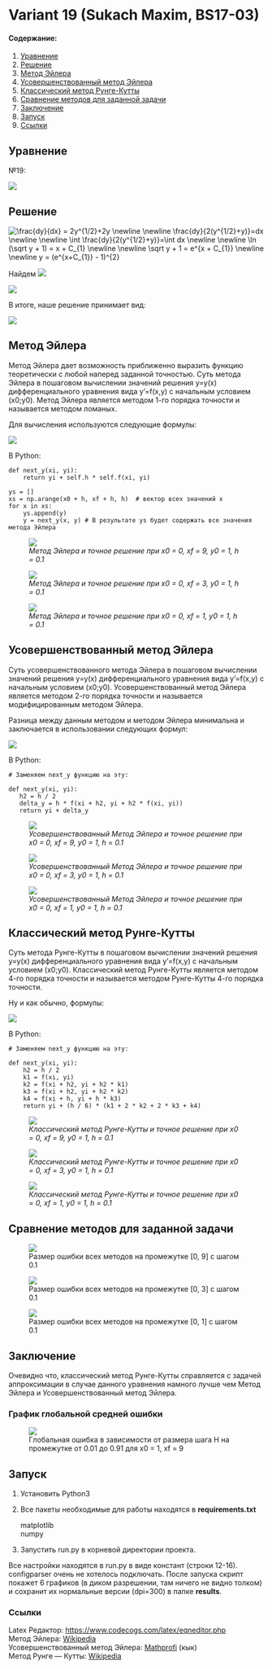 # Variant 19 (Sukach Maxim, BS17-03)

#### Содержание:
1. [Уравнение](#eq)
2. [Решение](#solution)
2. [Метод Эйлера](#euler)
3. [Усовершенствованный метод Эйлера](#imp_euler)
4. [Классический метод Рунге-Кутты](#runge_kutta)
5. [Сравнение методов для заданной задачи](#comparing)
6. [Заключение](#conclusion)
7. [Запуск](#launch)
8. [Ссылки](#links)

## <a name="eq"></a>Уравнение
№19:

<img src="https://latex.codecogs.com/gif.latex?\frac{dy}{dx}&space;=&space;2y^{1/2}&space;&plus;&space;2y">

## <a name="solution"></a>Решение
<img src="https://latex.codecogs.com/gif.latex?\newline\frac{dy}{dx}&space;=&space;2y^{1/2}&plus;2y&space;\newline&space;\newline&space;\frac{dy}{2(y^{1/2}&plus;y)}=dx&space;\newline&space;\newline&space;\int&space;\frac{dy}{2(y^{1/2}&plus;y)}=\int&space;dx&space;\newline&space;\newline&space;\ln&space;(\sqrt&space;y&space;&plus;&space;1)&space;=&space;x&space;&plus;&space;C_{1}&space;\newline&space;\newline&space;\sqrt&space;y&space;&plus;&space;1&space;=&space;e^{x&space;&plus;&space;C_{1}}&space;\newline&space;\newline&space;y&space;=&space;(e^{x&plus;C_{1}}&space;-&space;1)^{2}" title="\frac{dy}{dx} = 2y^{1/2}+2y \newline \newline \frac{dy}{2(y^{1/2}+y)}=dx \newline \newline \int \frac{dy}{2(y^{1/2}+y)}=\int dx \newline \newline \ln (\sqrt y + 1) = x + C_{1} \newline \newline \sqrt y + 1 = e^{x + C_{1}} \newline \newline y = (e^{x+C_{1}} - 1)^{2}">

Найдем <img src="https://latex.codecogs.com/gif.latex?C_{1}">

<img src="https://latex.codecogs.com/gif.latex?\newline&space;x_{0}&space;=&space;0,&space;y_{0}&space;=&space;1&space;\newline&space;\newline&space;1=(e^{C_{1}}-1)^{2}&space;\newline&space;\newline&space;e^{2C_{1}}=2e^{C_{1}}&space;\newline&space;\newline&space;e^{C_{1}}&space;=&space;2&space;\newline&space;\newline&space;C_{1}&space;=&space;ln(2)&space;\approx&space;0.693">

В итоге, наше решение принимает вид:

<img src="https://latex.codecogs.com/gif.latex?y&space;=&space;(e^{x&plus;0.693}&space;-&space;1)^{2}">


## <a name="euler"></a>Метод Эйлера

Метод Эйлера дает возможность приближенно выразить функцию теоретически с любой наперед заданной точностью. Суть метода Эйлера в пошаговом вычислении значений решения y=y(x) дифференциального уравнения вида y’=f(x,y) с начальным условием (x0;y0).
Метод Эйлера является методом 1-го порядка точности и называется методом ломаных. 

Для вычисления используются следующие формулы:

<img src="https://latex.codecogs.com/gif.latex?\left\{\begin{matrix}&space;&x_{n&plus;1}=x_{n}&space;&plus;&space;h&space;\\&space;&y_{n&plus;1}=y_{n}&space;&plus;&space;hf(x_{i},&space;y_{i})&space;\end{matrix}\right.">

В Python:
	
	def next_y(xi, yi):
	    return yi + self.h * self.f(xi, yi)
	
	ys = []
	xs = np.arange(x0 + h, xf + h, h)  # вектор всех значений x
	for x in xs:
        ys.append(y)
        y = next_y(x, y) # В результате ys будет содержать все значения метода Эйлера
    

<figure>
<img src="https://user-images.githubusercontent.com/32166900/47929321-bb831680-ded9-11e8-8e51-9da92a83bd00.png">
<figcaption><i>Метод Эйлера и точное решение при x0 = 0, xf = 9, y0 = 1, h = 0.1 </i></figcaption>
</figure>

<figure>
<img src="https://user-images.githubusercontent.com/32166900/47952091-4ff18580-df7b-11e8-843a-9d60171847df.png">
<figcaption><i>Метод Эйлера и точное решение при x0 = 0, xf = 3, y0 = 1, h = 0.1 </i></figcaption>
</figure>

<figure>
<img src="https://user-images.githubusercontent.com/32166900/47952099-6b5c9080-df7b-11e8-9614-8146f7702cdc.png">
<figcaption><i>Метод Эйлера и точное решение при x0 = 0, xf = 1, y0 = 1, h = 0.1 </i></figcaption>
</figure>

## <a name="imp_euler"></a>Усовершенствованный метод Эйлера

Суть усовершенствованного метода Эйлера в пошаговом вычислении значений решения y=y(x) дифференциального уравнения вида y’=f(x,y) с начальным условием (x0;y0).
Усовершенствованный метод Эйлера является методом 2-го порядка точности и называется модифицированным методом Эйлера.

Разница между данным методом и методом Эйлера минимальна и заключается в использовании следующих формул:

<img src="https://latex.codecogs.com/gif.latex?\left\{\begin{matrix}&space;&x_{n&plus;1}=x_{n}&space;&plus;&space;h&space;\\&space;&y_{n&plus;1}=y_{n}&space;&plus;&space;\Delta&space;y&space;\\&space;&\Delta&space;y&space;=&space;hf(x_{n}&space;&plus;&space;\frac{h}{2},&space;y_{n}&space;&plus;&space;\frac{h}{2}f(x_{i},y_{i})))&space;\end{matrix}\right.">

В Python:
	
	# Заменяем next_y функцию на эту:
		
	def next_y(xi, yi):
       h2 = h / 2
       delta_y = h * f(xi + h2, yi + h2 * f(xi, yi))
       return yi + delta_y

<figure>
<img src="https://user-images.githubusercontent.com/32166900/47929373-da81a880-ded9-11e8-81c8-48b6f645d1e5.png">
<figcaption><i> Усовершенствованный Метод Эйлера и точное решение при <br> x0 = 0, xf = 9, y0 = 1, h = 0.1 </i></figcaption>
</figure>

<figure>
<img src="https://user-images.githubusercontent.com/32166900/47952104-8e874000-df7b-11e8-9425-1839e796b5d5.png">
<figcaption><i> Усовершенствованный Метод Эйлера и точное решение при <br> x0 = 0, xf = 3, y0 = 1, h = 0.1 </i></figcaption>
</figure>

<figure>
<img src="https://user-images.githubusercontent.com/32166900/47952103-89c28c00-df7b-11e8-9554-4712eb13d2c1.png">
<figcaption><i> Усовершенствованный Метод Эйлера и точное решение при <br> x0 = 0, xf = 1, y0 = 1, h = 0.1 </i></figcaption>
</figure>

## <a name="runge_kutta"></a>Классический метод Рунге-Кутты
Суть метода Рунге-Кутты в пошаговом вычислении значений решения y=y(x) дифференциального уравнения вида y’=f(x,y) с начальным условием (x0;y0).
Классический метод Рунге-Кутты является методом 4-го порядка точности и называется методом Рунге-Кутты 4-го порядка точности.

Ну и как обычно, формулы:

<img src="https://latex.codecogs.com/gif.latex?\left\{\begin{matrix}&space;&x_{n&plus;1}=x_{n}&space;&plus;&space;h&space;\\&space;&y_{n&plus;1}=y_{n}&space;&plus;&space;\Delta&space;y&space;\\&space;&\Delta&space;y&space;=&space;\frac{k_{1}&plus;2k_{2}&plus;2k_{3}&plus;k_{4}}{6}&space;\\&space;&k_{1}&space;=&space;hf(x_{n},&space;y_{n})&space;\\&space;&k_{2}&space;=&space;hf(x_{n}&space;&plus;&space;\frac{h}{2},&space;y_{n}&space;&plus;&space;\frac{k_{2}}{2})\\&space;&k_{3}&space;=&space;hf(x_{n}&space;&plus;&space;\frac{h}{2},&space;y_{n}&space;&plus;&space;\frac{k_{2}}{2})&space;\\&space;&k_{4}&space;=&space;hf(x_{n}&space;&plus;&space;h,&space;y_{n}&space;&plus;&space;k_{3})&space;\end{matrix}\right.">

В Python:
	
	# Заменяем next_y функцию на эту:
		
	def next_y(xi, yi):
        h2 = h / 2
        k1 = f(xi, yi)
        k2 = f(xi + h2, yi + h2 * k1)
        k3 = f(xi + h2, yi + h2 * k2)
        k4 = f(xi + h, yi + h * k3)
        return yi + (h / 6) * (k1 + 2 * k2 + 2 * k3 + k4)


<figure>
<img src="https://user-images.githubusercontent.com/32166900/47929419-000eb200-deda-11e8-874f-21ce7db5c8fa.png">
<figcaption><i> Классический метод Рунге-Кутты и точное решение при x0 = 0, xf = 9, y0 = 1, h = 0.1 </i></figcaption>
</figure>

<figure>
<img src="https://user-images.githubusercontent.com/32166900/47952120-b4ace000-df7b-11e8-903b-d563aa766b78.png">
<figcaption><i> Классический метод Рунге-Кутты и точное решение при x0 = 0, xf = 3, y0 = 1, h = 0.1 </i></figcaption>
</figure>

<figure>
<img src="https://user-images.githubusercontent.com/32166900/47952119-b4ace000-df7b-11e8-815a-5f5c2702541c.png">
<figcaption><i> Классический метод Рунге-Кутты и точное решение при x0 = 0, xf = 1, y0 = 1, h = 0.1 </i></figcaption>
</figure>

## <a name="comparing"></a>Сравнение методов для заданной задачи
<figure>
<img src="https://user-images.githubusercontent.com/32166900/47951678-0b62eb80-df75-11e8-9635-fdbf4ec200dc.png">
<figcaption>Размер ошибки всех методов на промежутке [0, 9] с шагом 0.1</figcaption>
</figure>

<figure>
<img src="https://user-images.githubusercontent.com/32166900/47951701-701e4600-df75-11e8-83bd-d66cfe0c8b67.png">
<figcaption>Размер ошибки всех методов на промежутке [0, 3] с шагом 0.1</figcaption>
</figure>

<figure>
<img src="https://user-images.githubusercontent.com/32166900/47951712-90e69b80-df75-11e8-9706-5e3e747cfb79.png">
<figcaption>Размер ошибки всех методов на промежутке [0, 1] с шагом 0.1</figcaption>
</figure>

## <a name="conclusion"></a>Заключение

Очевидно что, классический метод Рунге-Кутты справляется с задачей аппроксимации в случае данного уравнения намного лучше чем Метод Эйлера и Усовершенствованный метод Эйлера. 

### График глобальной средней ошибки

<figure>
<img src="https://user-images.githubusercontent.com/32166900/47970404-e3b77480-e095-11e8-904a-d446bd110c68.png">
<figcaption>
Глобальная ошибка в зависимости от размера шага H на промежутке от 0.01 до 0.91 для x0 = 1, xf = 9
</figcaption>
</figure>


## <a name="launch"></a>Запуск

1. Установить Python3
2. Все пакеты необходимые для работы находятся в **requirements.txt**

   	matplotlib<br>
  	numpy

3. Запустить run.py в корневой директории проекта.

Все настройки находятся в run.py в виде констант (строки 12-16). configparser очень не хотелось подключать. После запуска скрипт покажет 6 графиков (в диком разрешении, там ничего не видно толком) и сохранит их нормальные версии (dpi=300) в папке **results**. 

### <a name="links"></a>Ссылки
Latex Редактор: <a href="https://www.codecogs.com/latex/eqneditor.php">https://www.codecogs.com/latex/eqneditor.php</a><br>
Метод Эйлера: <a href="https://ru.wikipedia.org/wiki/%D0%9C%D0%B5%D1%82%D0%BE%D0%B4_%D0%AD%D0%B9%D0%BB%D0%B5%D1%80%D0%B0">Wikipedia</a>
<br>
Усовершенствованный метод Эйлера: <a href="http://mathprofi.ru/metody_eilera_i_runge_kutty.html">Mathprofi</a> (кык)
<br>
Метод Рунге — Кутты: <a href="https://ru.wikipedia.org/wiki/%D0%9C%D0%B5%D1%82%D0%BE%D0%B4_%D0%A0%D1%83%D0%BD%D0%B3%D0%B5_%E2%80%94_%D0%9A%D1%83%D1%82%D1%82%D1%8B">Wikipedia</a>
